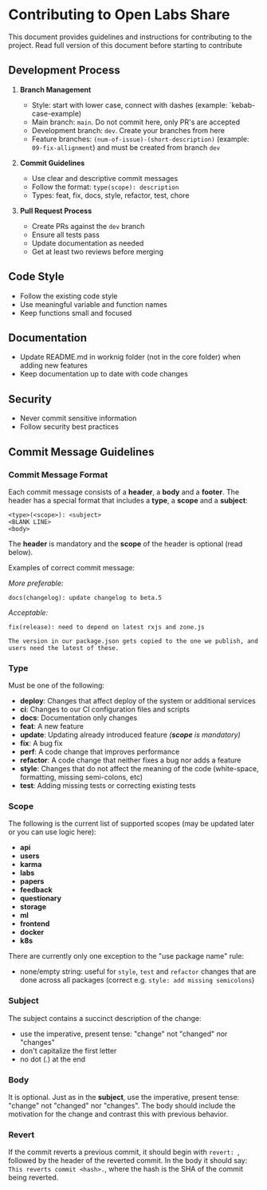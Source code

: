 # Contributing to Open Labs Share

This document provides guidelines and instructions for contributing to the project. Read full version of this document before starting to contribute

## Development Process

1. **Branch Management**
   - Style: start with lower case, connect with dashes (example: `kebab-case-example)
   - Main branch: `main`. Do not commit here, only PR's are accepted
   - Development branch: `dev`. Create your branches from here
   - Feature branches: `(num-of-issue)-(short-description)` (example: `09-fix-allignment`) and must be created from branch `dev` 

2. **Commit Guidelines**
   - Use clear and descriptive commit messages
   - Follow the format: `type(scope): description`
   - Types: feat, fix, docs, style, refactor, test, chore

3. **Pull Request Process**
   - Create PRs against the `dev` branch
   - Ensure all tests pass
   - Update documentation as needed
   - Get at least two reviews before merging

## Code Style

- Follow the existing code style
- Use meaningful variable and function names
- Keep functions small and focused


## Documentation

- Update README.md in worknig folder (not in the core folder) when adding new features
- Keep documentation up to date with code changes


## Security

- Never commit sensitive information
- Follow security best practices


## Commit Message Guidelines
### Commit Message Format
Each commit message consists of a **header**, a **body** and a **footer**.  The header has a special
format that includes a **type**, a **scope** and a **subject**:

```
<type>(<scope>): <subject>
<BLANK LINE>
<body>
```

The **header** is mandatory and the **scope** of the header is optional (read below).

Examples of correct commit message:

*More preferable:*
```
docs(changelog): update changelog to beta.5
```
*Acceptable:*
```
fix(release): need to depend on latest rxjs and zone.js

The version in our package.json gets copied to the one we publish, and users need the latest of these.
```



### Type
Must be one of the following:

* **deploy**: Changes that affect deploy of the system or additional services
* **ci**: Changes to our CI configuration files and scripts
* **docs**: Documentation only changes
* **feat**: A new feature
* **update**: Updating already introduced feature *(**scope** is mandatory)*
* **fix**: A bug fix
* **perf**: A code change that improves performance
* **refactor**: A code change that neither fixes a bug nor adds a feature
* **style**: Changes that do not affect the meaning of the code (white-space, formatting, missing semi-colons, etc)
* **test**: Adding missing tests or correcting existing tests

### Scope

The following is the current list of supported scopes (may be updated later or you can use logic here):


* **api**
* **users**
* **karma**
* **labs**
* **papers**
* **feedback**
* **questionary**
* **storage**
* **ml**
* **frontend**
* **docker**
* **k8s**


There are currently only one exception to the "use package name" rule:
* none/empty string: useful for `style`, `test` and `refactor` changes that are done across all packages (correct e.g. `style: add missing semicolons`)

### Subject
The subject contains a succinct description of the change:

* use the imperative, present tense: "change" not "changed" nor "changes"
* don't capitalize the first letter
* no dot (.) at the end

### Body
It is optional. Just as in the **subject**, use the imperative, present tense: "change" not "changed" nor "changes".
The body should include the motivation for the change and contrast this with previous behavior.

### Revert
If the commit reverts a previous commit, it should begin with `revert: `, followed by the header of the reverted commit. In the body it should say: `This reverts commit <hash>.`, where the hash is the SHA of the commit being reverted.